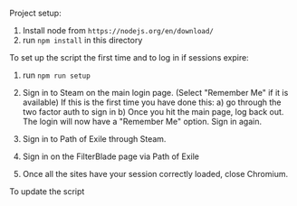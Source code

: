 Project setup:

1) Install node from `https://nodejs.org/en/download/`
2) run `npm install` in this directory


To set up the script the first time and to log in if sessions expire:

1) run `npm run setup`

2) Sign in to Steam on the main login page. (Select "Remember Me" if it is available)
  If this is the first time you have done this:
   a) go through the two factor auth to sign in
   b) Once you hit the main page, log back out. The login will now have a "Remember Me" option. Sign in again.
   
3) Sign in to Path of Exile through Steam.

4) Sign in on the FilterBlade page via Path of Exile

5) Once all the sites have your session correctly loaded, close Chromium.


To update the script
